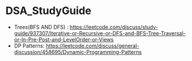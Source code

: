 # DSA_StudyGuide

- Trees(BFS AND DFS) : https://leetcode.com/discuss/study-guide/937307/Iterative-or-Recursive-or-DFS-and-BFS-Tree-Traversal-or-In-Pre-Post-and-LevelOrder-or-Views
- DP Patterns:  https://leetcode.com/discuss/general-discussion/458695/Dynamic-Programming-Patterns  
